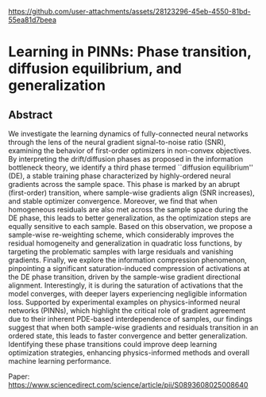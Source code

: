 https://github.com/user-attachments/assets/28123296-45eb-4550-81bd-55ea81d7beea


# Learning in PINNs: Phase transition, diffusion equilibrium, and generalization

## Abstract
We investigate the learning dynamics of fully-connected neural networks through the lens of the neural gradient signal-to-noise ratio (SNR), examining the behavior of first-order optimizers in non-convex objectives. By interpreting the drift/diffusion phases as proposed in the information bottleneck theory, we identify a third phase termed ``diffusion equilibrium'' (DE), a stable training phase characterized by highly-ordered neural gradients across the sample space. This phase is marked by an abrupt (first-order) transition, where sample-wise gradients align (SNR increases), and stable optimizer convergence. Moreover, we find that when homogeneous residuals are also met across the sample space during the DE phase, this leads to better generalization, as the optimization steps are equally sensitive to each sample. Based on this observation, we propose a sample-wise re-weighting scheme, which considerably improves the residual homogeneity and generalization in quadratic loss functions, by targeting the problematic samples with large residuals and vanishing gradients. Finally, we explore the information compression phenomenon, pinpointing a significant saturation-induced compression of activations at the DE phase transition, driven by the sample-wise gradient directional alignment. Interestingly, it is during the saturation of activations that the model converges, with deeper layers experiencing negligible information loss. Supported by experimental examples on physics-informed neural networks (PINNs), which highlight the critical role of gradient agreement due to their inherent PDE-based interdependence of samples, our findings suggest that when both sample-wise gradients and residuals transition in an ordered state, this leads to faster convergence and better generalization. Identifying these phase transitions could improve deep learning optimization strategies, enhancing physics-informed methods and overall machine learning performance.


Paper: https://www.sciencedirect.com/science/article/pii/S0893608025008640
